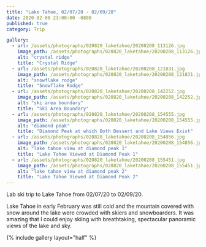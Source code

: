 ```yaml
---
title: "Lake Tahoe, 02/07/20 - 02/09/20"
date: 2020-02-08 23:00:00 -0800
published: true
category: Trip

gallery:
  - url: /assets/photographs/020820_laketahoe/20200208_113126.jpg
    image_path: /assets/photographs/020820_laketahoe/20200208_113126.jpg
    alt: "crystal ridge"
    title: "Crystal Ridge"
  - url: /assets/photographs/020820_laketahoe/20200208_121831.jpg
    image_path: /assets/photographs/020820_laketahoe/20200208_121831.jpg
    alt: "snowflake rodge"
    title: "Snowflake Rodge"
  - url: /assets/photographs/020820_laketahoe/20200208_142252.jpg
    image_path: /assets/photographs/020820_laketahoe/20200208_142252.jpg
    alt: "ski area boundary"
    title: "Ski Area Boundary"
  - url: /assets/photographs/020820_laketahoe/20200208_154555.jpg
    image_path: /assets/photographs/020820_laketahoe/20200208_154555.jpg
    alt: "diamond peak"
    title: "Diamond Peak at which Both Dessert and Lake Views Exist"
  - url: /assets/photographs/020820_laketahoe/20200208_154856.jpg
    image_path: /assets/photographs/020820_laketahoe/20200208_154856.jpg
    alt: "lake tahoe view at diamond peak 1"
    title: "Lake Tahoe Viewed at Diamond Peak 1"
  - url: /assets/photographs/020820_laketahoe/20200208_155451.jpg
    image_path: /assets/photographs/020820_laketahoe/20200208_155451.jpg
    alt: "lake tahoe view at diamond peak 2"
    title: "Lake Tahoe Viewed at Diamond Peak 2"
---
```


Lab ski trip to Lake Tahoe from 02/07/20 to 02/09/20.

Lake Tahoe in early February was still cold and the mountain covered with snow around the lake were crowded with skiers and snowboarders. It was amazing that I could enjoy skiing with breathtaking, spectacular panoramic views of the lake and sky.

{% include gallery layout="half" %}

